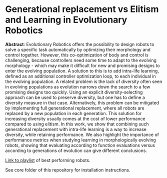 # Generational replacement vs Elitism and Learning in Evolutionary Robotics

**Abstract**: Evolutionary Robotics offers the possibility to design
robots to solve a specific task automatically by optimizing their
morphology and control together. However, this co-optimization
of body and control is challenging, because controllers need some
time to adapt to the evolving morphology - which may make
it difficult for new and promising designs to enter the evolving
population. A solution to this is to add intra-life learning, defined
as an additional controller optimization loop, to each individual in
the evolving population. A related problem is the lack of diversity
often seen in evolving populations as evolution narrows down the
search to a few promising designs too quickly. Using an explicit
diversity-selecting approach can be used to preserve diversity, but
one has to define a diversity measure in that case. Alternatively,
this problem can be mitigated by implementing full generational
replacement, where all robots are replaced by a new population
in each generation. This solution for increasing diversity usually
comes at the cost of lower performance compared to using
elitism. In this work, we show that combining such generational
replacement with intra-life learning is a way to increase diversity,
while retaining performance. We also highlight the importance of
performance metrics when studying learning in morphologically
evolving robots, showing that evaluating according to function
evaluations versus according to generations of evolution can give
different conclusions.

[Link to playlist](https://www.youtube.com/playlist?list=PL_uDzdHnUKPoOueT6LCqIe208O5ZBM-CJ) of best performing robots. 

See core folder of this repository for installation instructions.